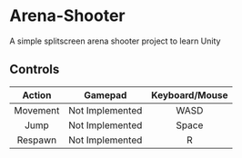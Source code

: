 # Arena-Shooter
A simple splitscreen arena shooter project to learn Unity

## Controls
|  Action  	|     Gamepad     	| Keyboard/Mouse 	|
|:--------:	|:---------------:	|:--------------:	|
| Movement 	| Not Implemented 	|      WASD      	|
|   Jump   	| Not Implemented 	|      Space     	|
|  Respawn 	| Not Implemented 	|        R       	|

